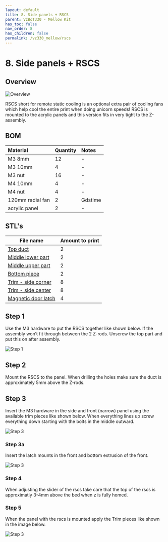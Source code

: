 ```yaml
---
layout: default
title: 8. Side panels + RSCS
parent: VzBoT330 - Mellow Kit
has_toc: false
nav_order: 8
has_children: false
permalink: /vz330_mellow/rscs
---
```


# 8. Side panels + RSCS

## Overview

![Overview](../assets/images/manual/vz330_mellow/rscs/overview.png)

RSCS short for remote static cooling is an optional extra pair of cooling fans which help cool the entire print when doing unicorn speeds! RSCS is mounted to the acrylic panels and this version fits in very tight to the Z-assembly.

## BOM

| Material         | Quantity | Notes   |
|:-----------------|:---------|:--------|
| M3 8mm           | 12       | -       |
| M3 10mm          | 4        | -       |
| M3 nut           | 16       | -       |
| M4 10mm          | 4        | -       |
| M4 nut           | 4        | -       |
| 120mm radial fan | 2        | Gdstime |
| acrylic panel    | 2        | -       |

## STL's

| File name               | Amount to print |
|-------------------------|-----------------|
| [Top duct][]            | 2               |
| [Middle lower part][]   | 2               |
| [Middle upper part][]   | 2               |
| [Bottom piece][]        | 2               |
| [Trim - side corner][]  | 8               |
| [Trim - side center][]  | 8               |
| [Magnetic door latch][] | 4               |

## Step 1

Use the M3 hardware to put the RSCS together like shown below. If the assembly won’t fit through between the 2 Z-rods. Unscrew the top part and put this on after assembly.

![Step 1](../assets/images/manual/vz330_mellow/rscs/overview.png)

## Step 2

Mount the RSCS to the panel. When drilling the holes make sure the duct is approximately 5mm above the Z-rods.

## Step 3

Insert the M3 hardware in the side and front (narrow) panel using the available trim pieces like shown below. When everything lines up screw everything down starting with the bolts in the middle outward.

![Step 3](../assets/images/manual/vz330_mellow/rscs/overview2.png)

### Step 3a

Insert the latch mounts in the front and bottom extrusion of the front.

![Step 3](../assets/images/manual/vz330_mellow/rscs/step3.png)

### Step 4

When adjusting the slider of the rscs take care that the top of the rscs is approximatly 3-4mm above the bed when z is fully homed.

### Step 5

When the panel with the rscs is mounted apply the Trim pieces like shown in the image below.

![Step 3](../assets/images/manual/vz330_mellow/rscs/step5.png)

[Bottom piece]: https://github.com/VzBoT3D/VzBoT-Vz330/blob/master/Assemblies%20BOM%20and%20STL/RSCS/STLs/Lower.stl
[Magnetic door latch]: https://github.com/VzBoT3D/VzBoT-Vz330/blob/master/Assemblies%20BOM%20and%20STL/enclosure/Front%20door%20latches/Magnetic%20latch/Door%20latch%20mount.stl
[Middle lower part]: https://github.com/VzBoT3D/VzBoT-Vz330/blob/master/Assemblies%20BOM%20and%20STL/RSCS/STLs/Middle%20Lower.stl
[Middle upper part]: https://github.com/VzBoT3D/VzBoT-Vz330/blob/master/Assemblies%20BOM%20and%20STL/RSCS/STLs/Middle%20upper.stl
[Top duct]: https://github.com/VzBoT3D/VzBoT-Vz330/blob/master/Assemblies%20BOM%20and%20STL/RSCS/STLs/Top-upper.stl
[Trim - side center]: https://github.com/VzBoT3D/VzBoT-Vz330/blob/master/Assemblies%20BOM%20and%20STL/enclosure/Pannel%20trims/Trim%20-%20center.stl
[Trim - side corner]: https://github.com/VzBoT3D/VzBoT-Vz330/blob/master/Assemblies%20BOM%20and%20STL/enclosure/Pannel%20trims/Trim%20-%20side%20pannel%20corner%20trim.stl

